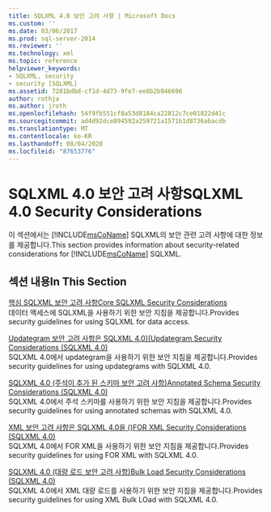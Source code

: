 ```yaml
---
title: SQLXML 4.0 보안 고려 사항 | Microsoft Docs
ms.custom: ''
ms.date: 03/06/2017
ms.prod: sql-server-2014
ms.reviewer: ''
ms.technology: xml
ms.topic: reference
helpviewer_keywords:
- SQLXML, security
- security [SQLXML]
ms.assetid: 7281bdbd-cf1d-4d73-9fe7-ee8b2b946696
author: rothja
ms.author: jroth
ms.openlocfilehash: 54f9fb551cf8a53d8184ca22812c7ce01822d41c
ms.sourcegitcommit: ad4d92dce894592a259721a1571b1d8736abacdb
ms.translationtype: MT
ms.contentlocale: ko-KR
ms.lasthandoff: 08/04/2020
ms.locfileid: "87653776"
---
```

# <a name="sqlxml-40-security-considerations"></a><span data-ttu-id="8e2d2-102">SQLXML 4.0 보안 고려 사항</span><span class="sxs-lookup"><span data-stu-id="8e2d2-102">SQLXML 4.0 Security Considerations</span></span>
  <span data-ttu-id="8e2d2-103">이 섹션에서는 [!INCLUDE[msCoName](../../../includes/msconame-md.md)] SQLXML의 보안 관련 고려 사항에 대한 정보를 제공합니다.</span><span class="sxs-lookup"><span data-stu-id="8e2d2-103">This section provides information about security-related considerations for [!INCLUDE[msCoName](../../../includes/msconame-md.md)] SQLXML.</span></span>  
  
## <a name="in-this-section"></a><span data-ttu-id="8e2d2-104">섹션 내용</span><span class="sxs-lookup"><span data-stu-id="8e2d2-104">In This Section</span></span>  
 [<span data-ttu-id="8e2d2-105">핵심 SQLXML 보안 고려 사항</span><span class="sxs-lookup"><span data-stu-id="8e2d2-105">Core SQLXML Security Considerations</span></span>](core-sqlxml-security-considerations.md)  
 <span data-ttu-id="8e2d2-106">데이터 액세스에 SQLXML을 사용하기 위한 보안 지침을 제공합니다.</span><span class="sxs-lookup"><span data-stu-id="8e2d2-106">Provides security guidelines for using SQLXML for data access.</span></span>  
  
 [<span data-ttu-id="8e2d2-107">Updategram 보안 고려 사항은 SQLXML 4.0&#41;&#40;</span><span class="sxs-lookup"><span data-stu-id="8e2d2-107">Updategram Security Considerations &#40;SQLXML 4.0&#41;</span></span>](updategram-security-considerations-sqlxml-4-0.md)  
 <span data-ttu-id="8e2d2-108">SQLXML 4.0에서 updategram을 사용하기 위한 보안 지침을 제공합니다.</span><span class="sxs-lookup"><span data-stu-id="8e2d2-108">Provides security guidelines for using updategrams with SQLXML 4.0.</span></span>  
  
 [<span data-ttu-id="8e2d2-109">SQLXML 4.0 &#40;주석이 추가 된 스키마 보안 고려 사항&#41;</span><span class="sxs-lookup"><span data-stu-id="8e2d2-109">Annotated Schema Security Considerations &#40;SQLXML 4.0&#41;</span></span>](annotated-schema-security-considerations-sqlxml-4-0.md)  
 <span data-ttu-id="8e2d2-110">SQLXML 4.0에서 주석 스키마를 사용하기 위한 보안 지침을 제공합니다.</span><span class="sxs-lookup"><span data-stu-id="8e2d2-110">Provides security guidelines for using annotated schemas with SQLXML 4.0.</span></span>  
  
 [<span data-ttu-id="8e2d2-111">XML 보안 고려 사항은 SQLXML 4.0을 &#40;&#41;</span><span class="sxs-lookup"><span data-stu-id="8e2d2-111">FOR XML Security Considerations &#40;SQLXML 4.0&#41;</span></span>](for-xml-security-considerations-sqlxml-4-0.md)  
 <span data-ttu-id="8e2d2-112">SQLXML 4.0에서 FOR XML을 사용하기 위한 보안 지침을 제공합니다.</span><span class="sxs-lookup"><span data-stu-id="8e2d2-112">Provides security guidelines for using FOR XML with SQLXML 4.0.</span></span>  
  
 [<span data-ttu-id="8e2d2-113">SQLXML 4.0 &#40;대량 로드 보안 고려 사항&#41;</span><span class="sxs-lookup"><span data-stu-id="8e2d2-113">Bulk Load Security Considerations &#40;SQLXML 4.0&#41;</span></span>](bulk-load-security-considerations-sqlxml-4-0.md)  
 <span data-ttu-id="8e2d2-114">SQLXML 4.0에서 XML 대량 로드를 사용하기 위한 보안 지침을 제공합니다.</span><span class="sxs-lookup"><span data-stu-id="8e2d2-114">Provides security guidelines for using XML Bulk LOad with SQLXML 4.0.</span></span>  
  
  
